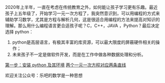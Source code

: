 2020年上半年，一直在考虑在传统教育之外，如何能让孩子学习更有乐趣。最近孩子上五年级了，开始学习一元一次方程了，我突然意识到，可以用编程的方式来辅助学习数学，尤其是方程与解析几何，这是很适合用编程的方法来提高对知识的理解。那么用什么编程语言更合适孩子呢？C，C++，JAVA ，Python？最后决定选择 python：  
1. python是高层语言，有极其丰富的库资源，可以最大限度的屏蔽硬件相关的操作；
1. 未来孩子不一定是做软件开发，而是在工作中做各种数据处理和分析。



[第一步：安装 python 及其环境](/python_teaching/A0010_anaconda_install/anaconda_install.html)
[两个一元一次方程对应两条直线](/python_teaching/A0020_one_var_function_lines/line_functions_draw_one_two_lines.html)


欢迎关注公众号：乐吧的数学是一种思想 

